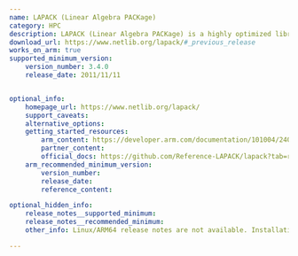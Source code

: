 ```yaml
---
name: LAPACK (Linear Algebra PACKage)
category: HPC
description: LAPACK (Linear Algebra PACKage) is a highly optimized library for solving linear algebra problems such as systems of linear equations, eigenvalue problems, and singular value decomposition, designed for high-performance computing.
download_url: https://www.netlib.org/lapack/#_previous_release
works_on_arm: true
supported_minimum_version:
    version_number: 3.4.0
    release_date: 2011/11/11


optional_info:
    homepage_url: https://www.netlib.org/lapack/
    support_caveats:
    alternative_options:
    getting_started_resources:
        arm_content: https://developer.arm.com/documentation/101004/2404/LAPACK-Linear-Algebra-Package/Reference-sources-for-LAPACK
        partner_content: 
        official_docs: https://github.com/Reference-LAPACK/lapack?tab=readme-ov-file#installation
    arm_recommended_minimum_version:
        version_number:
        release_date:
        reference_content: 

optional_hidden_info:
    release_notes__supported_minimum: 
    release_notes__recommended_minimum:
    other_info: Linux/ARM64 release notes are not available. Installation and testing are done via the tar archive [3.4.0](https://www.netlib.org/lapack/#_lapack_version_3_4_0)

---
```

